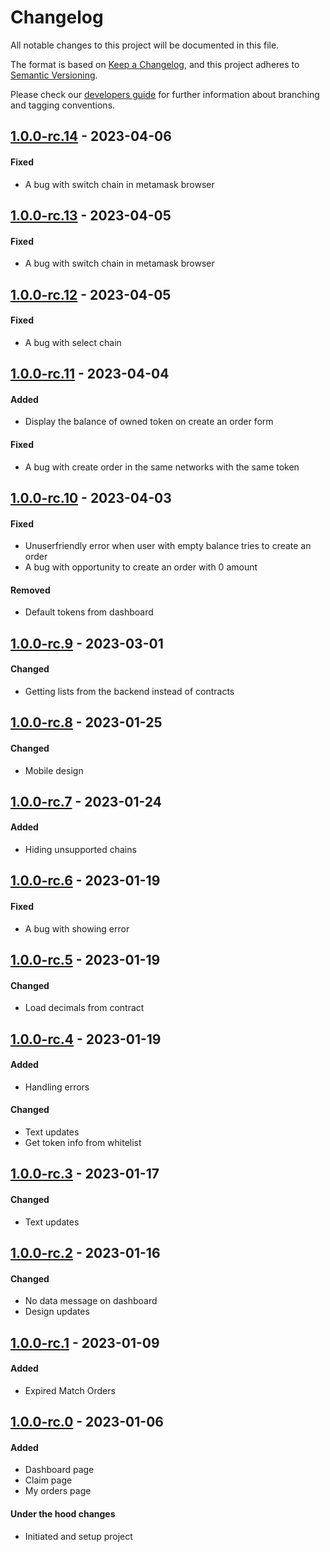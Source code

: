 # Changelog
All notable changes to this project will be documented in this file.

The format is based on [Keep a Changelog](https://keepachangelog.com/en/1.0.0/),
and this project adheres to [Semantic Versioning](https://semver.org/spec/v2.0.0.html).

Please check our [developers guide](https://gitlab.com/tokend/developers-guide)
for further information about branching and tagging conventions.

## [1.0.0-rc.14] - 2023-04-06
#### Fixed
- A bug with switch chain in metamask browser

## [1.0.0-rc.13] - 2023-04-05
#### Fixed
- A bug with switch chain in metamask browser

## [1.0.0-rc.12] - 2023-04-05
#### Fixed
- A bug with select chain

## [1.0.0-rc.11] - 2023-04-04
#### Added
- Display the balance of owned token on create an order form

#### Fixed
- A bug with create order in the same networks with the same token

## [1.0.0-rc.10] - 2023-04-03
#### Fixed
- Unuserfriendly error when user with empty balance tries to create an order
- A bug with opportunity to create an order with 0 amount

#### Removed
- Default tokens from dashboard

## [1.0.0-rc.9] - 2023-03-01
#### Changed
- Getting lists from the backend instead of contracts

## [1.0.0-rc.8] - 2023-01-25
#### Changed
- Mobile design

## [1.0.0-rc.7] - 2023-01-24
#### Added
- Hiding unsupported chains

## [1.0.0-rc.6] - 2023-01-19
#### Fixed
- A bug with showing error

## [1.0.0-rc.5] - 2023-01-19
#### Changed
- Load decimals from contract

## [1.0.0-rc.4] - 2023-01-19
#### Added
- Handling errors

#### Changed
- Text updates
- Get token info from whitelist

## [1.0.0-rc.3] - 2023-01-17
#### Changed
- Text updates

## [1.0.0-rc.2] - 2023-01-16
#### Changed
- No data message on dashboard
- Design updates

## [1.0.0-rc.1] - 2023-01-09
#### Added
- Expired Match Orders

## [1.0.0-rc.0] - 2023-01-06
#### Added
- Dashboard page
- Claim page
- My orders page

#### Under the hood changes
- Initiated and setup project

[Unreleased]: https://github.com/Swapica/web-client/compare/v1.0.0-rc.14...main
[1.0.0-rc.14]: https://github.com/Swapica/web-client/compare/v1.0.0-rc.13...v1.0.0-rc.14
[1.0.0-rc.13]: https://github.com/Swapica/web-client/compare/v1.0.0-rc.12...v1.0.0-rc.13
[1.0.0-rc.12]: https://github.com/Swapica/web-client/compare/v1.0.0-rc.11...v1.0.0-rc.12
[1.0.0-rc.11]: https://github.com/Swapica/web-client/compare/v1.0.0-rc.10...v1.0.0-rc.11
[1.0.0-rc.10]: https://github.com/Swapica/web-client/compare/v1.0.0-rc.9...v1.0.0-rc.10
[1.0.0-rc.9]: https://github.com/Swapica/web-client/compare/v1.0.0-rc.8...v1.0.0-rc.9
[1.0.0-rc.8]: https://github.com/Swapica/web-client/compare/v1.0.0-rc.7...v1.0.0-rc.8
[1.0.0-rc.7]: https://github.com/Swapica/web-client/compare/v1.0.0-rc.6...v1.0.0-rc.7
[1.0.0-rc.6]: https://github.com/Swapica/web-client/compare/v1.0.0-rc.5...v1.0.0-rc.6
[1.0.0-rc.5]: https://github.com/Swapica/web-client/compare/v1.0.0-rc.4...v1.0.0-rc.5
[1.0.0-rc.4]: https://github.com/Swapica/web-client/compare/v1.0.0-rc.3...v1.0.0-rc.4
[1.0.0-rc.3]: https://github.com/Swapica/web-client/compare/v1.0.0-rc.2...v1.0.0-rc.3
[1.0.0-rc.2]: https://github.com/Swapica/web-client/compare/v1.0.0-rc.1...v1.0.0-rc.2
[1.0.0-rc.1]: https://github.com/Swapica/web-client/compare/v1.0.0-rc.0...v1.0.0-rc.1
[1.0.0-rc.0]: https://github.com/Swapica/web-client/releases/tag/v1.0.0-rc.0

